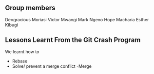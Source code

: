 
## Group members
Deogracious Moriasi
Victor Mwangi
Mark Ngeno
Hope Macharia
Esther Kibugi

## Lessons Learnt From the Git Crash Program

We learnt how to
- Rebase
- Solve/ prevent a merge conflict
-Merge